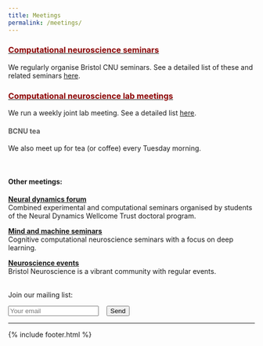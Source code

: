 ```yaml
---
title: Meetings
permalink: /meetings/
---
```


### [<span style="color:#8B0000">Computational neuroscience seminars</span>](https://cnuseminars.blogs.bristol.ac.uk/)
We regularly organise Bristol CNU seminars. See a detailed list of these and related seminars [here](https://cnuseminars.blogs.bristol.ac.uk/).

### [<span style="color:#8B0000">Computational neuroscience lab meetings</span>](https://cnumeeting.blogs.bristol.ac.uk/)

We run a weekly joint lab meeting. See a detailed list [here](https://cnumeeting.blogs.bristol.ac.uk/).

#### <span style="color:#5d5d5d">BCNU tea</span>

We also meet up for tea (or coffee) every Tuesday morning.

<br>

#### Other meetings:


<b>[Neural dynamics forum](https://ndforum.blogs.bristol.ac.uk/)</b> <br>
Combined experimental and computational seminars organised by students of the Neural Dynamics Wellcome Trust doctoral program.

<b>[Mind and machine seminars](https://mindandmachine.blogs.bristol.ac.uk/seminars/)</b> <br>
Cognitive computational neuroscience seminars with a focus on deep learning.

<b>[Neuroscience events](http://www.bristol.ac.uk/neuroscience/events/diary/)</b> <br>
Bristol Neuroscience is a vibrant community with regular events.<br><br>

Join our mailing list:
<form method="POST" action="https://formspree.io/conor.houghton@bristol.ac.uk">
  <input type="email" name="email" placeholder="Your email">&nbsp;&nbsp;&nbsp;
  <textarea name="message" style="display:none;" placeholder="Please add me to the CNU mailing list.">Please add me to the CNU mailing list.</textarea>
  <button type="submit">Send</button>
</form>


<hr>
{% include footer.html %}